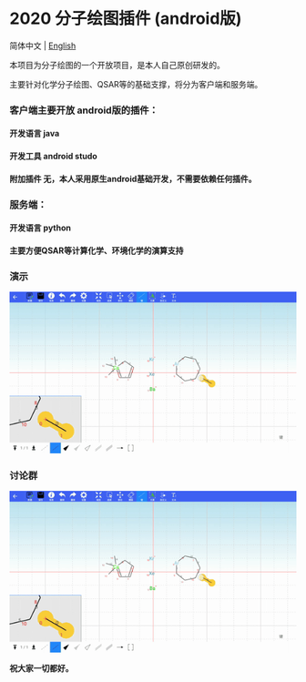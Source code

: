 # 2020 分子绘图插件 (android版)

简体中文 | [English](README.en.md)

本项目为分子绘图的一个开放项目，是本人自己原创研发的。

主要针对化学分子绘图、QSAR等的基础支撑，将分为客户端和服务端。

### 客户端主要开放 android版的插件：
#### 开发语言 java
#### 开发工具 android studo
#### 附加插件 无，本人采用原生android基础开发，不需要依赖任何插件。

### 服务端：
#### 开发语言 python
#### 主要方便QSAR等计算化学、环境化学的演算支持

### 演示
![avatar](https://github.com/linghuaxue/chemdraw_android/blob/master/images/2020_04_13_11_02_50.gif)

### 讨论群
![avatar](https://github.com/linghuaxue/chemdraw_android/blob/master/images/2020_04_13_11_02_50.gif)

**祝大家一切都好。**
